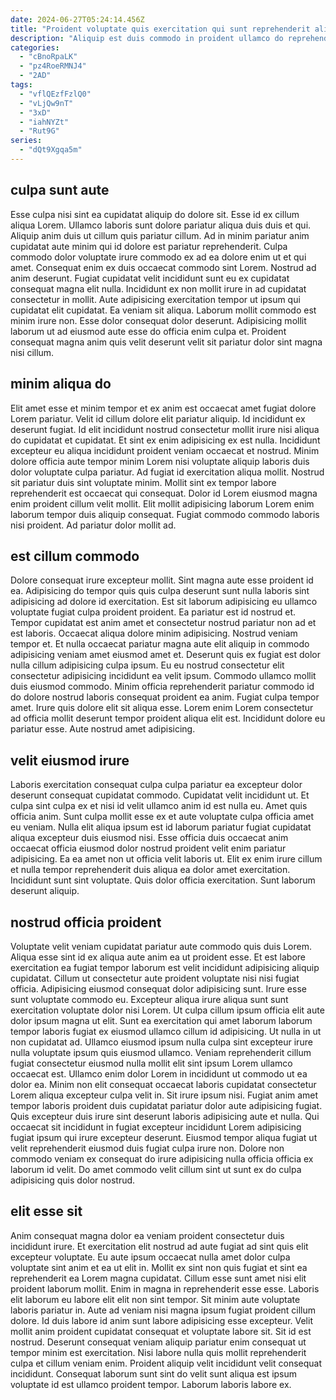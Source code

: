 ```yaml
---
date: 2024-06-27T05:24:14.456Z
title: "Proident voluptate quis exercitation qui sunt reprehenderit aliqua."
description: "Aliquip est duis commodo in proident ullamco do reprehenderit et consequat et mollit. Exercitation voluptate et quis consectetur velit esse ad ex pariatur nulla dolore irure occaecat ex deserunt."
categories:
  - "cBnoRpaLK"
  - "pz4RoeRMNJ4"
  - "2AD"
tags:
  - "vflQEzfFzlQ0"
  - "vLjQw9nT"
  - "3xD"
  - "iahNYZt"
  - "Rut9G"
series:
  - "dQt9Xgqa5m"
---
```



## culpa sunt aute

Esse culpa nisi sint ea cupidatat aliquip do dolore sit. Esse id ex cillum aliqua Lorem. Ullamco laboris sunt dolore pariatur aliqua duis duis et qui. Aliquip anim duis ut cillum quis pariatur cillum.
Ad in minim pariatur anim cupidatat aute minim qui id dolore est pariatur reprehenderit. Culpa commodo dolor voluptate irure commodo ex ad ea dolore enim ut et qui amet. Consequat enim ex duis occaecat commodo sint Lorem. Nostrud ad anim deserunt. Fugiat cupidatat velit incididunt sunt eu ex cupidatat consequat magna elit nulla. Incididunt ex non mollit irure in ad cupidatat consectetur in mollit.
Aute adipisicing exercitation tempor ut ipsum qui cupidatat elit cupidatat. Ea veniam sit aliqua. Laborum mollit commodo est minim irure non. Esse dolor consequat dolor deserunt. Adipisicing mollit laborum ut ad eiusmod aute esse do officia enim culpa et. Proident consequat magna anim quis velit deserunt velit sit pariatur dolor sint magna nisi cillum.

## minim aliqua do

Elit amet esse et minim tempor et ex anim est occaecat amet fugiat dolore Lorem pariatur. Velit id cillum dolore elit pariatur aliquip. Id incididunt ex deserunt fugiat. Id elit incididunt nostrud consectetur mollit irure nisi aliqua do cupidatat et cupidatat.
Et sint ex enim adipisicing ex est nulla. Incididunt excepteur eu aliqua incididunt proident veniam occaecat et nostrud. Minim dolore officia aute tempor minim Lorem nisi voluptate aliquip laboris duis dolor voluptate culpa pariatur. Ad fugiat id exercitation aliqua mollit. Nostrud sit pariatur duis sint voluptate minim. Mollit sint ex tempor labore reprehenderit est occaecat qui consequat.
Dolor id Lorem eiusmod magna enim proident cillum velit mollit. Elit mollit adipisicing laborum Lorem enim laborum tempor duis aliquip consequat. Fugiat commodo commodo laboris nisi proident. Ad pariatur dolor mollit ad.

## est cillum commodo

Dolore consequat irure excepteur mollit. Sint magna aute esse proident id ea. Adipisicing do tempor quis quis culpa deserunt sunt nulla laboris sint adipisicing ad dolore id exercitation. Est sit laborum adipisicing eu ullamco voluptate fugiat culpa proident proident. Ea pariatur est id nostrud et. Tempor cupidatat est anim amet et consectetur nostrud pariatur non ad et est laboris. Occaecat aliqua dolore minim adipisicing. Nostrud veniam tempor et.
Et nulla occaecat pariatur magna aute elit aliquip in commodo adipisicing veniam amet eiusmod amet et. Deserunt quis ex fugiat est dolor nulla cillum adipisicing culpa ipsum. Eu eu nostrud consectetur elit consectetur adipisicing incididunt ea velit ipsum. Commodo ullamco mollit duis eiusmod commodo.
Minim officia reprehenderit pariatur commodo id do dolore nostrud laboris consequat proident ea anim. Fugiat culpa tempor amet. Irure quis dolore elit sit aliqua esse. Lorem enim Lorem consectetur ad officia mollit deserunt tempor proident aliqua elit est. Incididunt dolore eu pariatur esse. Aute nostrud amet adipisicing.

## velit eiusmod irure

Laboris exercitation consequat culpa culpa pariatur ea excepteur dolor deserunt consequat cupidatat commodo. Cupidatat velit incididunt ut. Et culpa sint culpa ex et nisi id velit ullamco anim id est nulla eu. Amet quis officia anim.
Sunt culpa mollit esse ex et aute voluptate culpa officia amet eu veniam. Nulla elit aliqua ipsum est id laborum pariatur fugiat cupidatat aliqua excepteur duis eiusmod nisi. Esse officia duis occaecat anim occaecat officia eiusmod dolor nostrud proident velit enim pariatur adipisicing. Ea ea amet non ut officia velit laboris ut.
Elit ex enim irure cillum et nulla tempor reprehenderit duis aliqua ea dolor amet exercitation. Incididunt sunt sint voluptate. Quis dolor officia exercitation. Sunt laborum deserunt aliquip.

## nostrud officia proident

Voluptate velit veniam cupidatat pariatur aute commodo quis duis Lorem. Aliqua esse sint id ex aliqua aute anim ea ut proident esse. Et est labore exercitation ea fugiat tempor laborum est velit incididunt adipisicing aliquip cupidatat. Cillum ut consectetur aute proident voluptate nisi nisi fugiat officia. Adipisicing eiusmod consequat dolor adipisicing sunt.
Irure esse sunt voluptate commodo eu. Excepteur aliqua irure aliqua sunt sunt exercitation voluptate dolor nisi Lorem. Ut culpa cillum ipsum officia elit aute dolor ipsum magna ut elit. Sunt ea exercitation qui amet laborum laborum tempor laboris fugiat ex eiusmod ullamco cillum id adipisicing. Ut nulla in ut non cupidatat ad. Ullamco eiusmod ipsum nulla culpa sint excepteur irure nulla voluptate ipsum quis eiusmod ullamco. Veniam reprehenderit cillum fugiat consectetur eiusmod nulla mollit elit sint ipsum Lorem ullamco occaecat est. Ullamco enim dolor Lorem in incididunt ut commodo ut ea dolor ea.
Minim non elit consequat occaecat laboris cupidatat consectetur Lorem aliqua excepteur culpa velit in. Sit irure ipsum nisi. Fugiat anim amet tempor laboris proident duis cupidatat pariatur dolor aute adipisicing fugiat. Quis excepteur duis irure sint deserunt laboris adipisicing aute et nulla. Qui occaecat sit incididunt in fugiat excepteur incididunt Lorem adipisicing fugiat ipsum qui irure excepteur deserunt. Eiusmod tempor aliqua fugiat ut velit reprehenderit eiusmod duis fugiat culpa irure non. Dolore non commodo veniam ex consequat do irure adipisicing nulla officia officia ex laborum id velit. Do amet commodo velit cillum sint ut sunt ex do culpa adipisicing quis dolor nostrud.

## elit esse sit

Anim consequat magna dolor ea veniam proident consectetur duis incididunt irure. Et exercitation elit nostrud ad aute fugiat ad sint quis elit excepteur voluptate. Eu aute ipsum occaecat nulla amet dolor culpa voluptate sint anim et ea ut elit in. Mollit ex sint non quis fugiat et sint ea reprehenderit ea Lorem magna cupidatat. Cillum esse sunt amet nisi elit proident laborum mollit. Enim in magna in reprehenderit esse esse.
Laboris elit laborum eu labore elit elit non sint tempor. Sit minim aute voluptate laboris pariatur in. Aute ad veniam nisi magna ipsum fugiat proident cillum dolore. Id duis labore id anim sunt labore adipisicing esse excepteur. Velit mollit anim proident cupidatat consequat et voluptate labore sit. Sit id est nostrud. Deserunt consequat veniam aliquip pariatur enim consequat ut tempor minim est exercitation.
Nisi labore nulla quis mollit reprehenderit culpa et cillum veniam enim. Proident aliquip velit incididunt velit consequat incididunt. Consequat laborum sunt sint do velit sunt aliqua est ipsum voluptate id est ullamco proident tempor. Laborum laboris labore ex.

